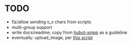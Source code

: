 # TODO

* fiz/allow sending ಠ_ಠ chars from scripts
* multi-group support
* write docs/readme; copy from [hubot-xmpp](https://github.com/markstory/hubot-xmpp/) as a guideline
* eventually: upload_image, per [this script](https://github.com/github/hubot/blob/f5c2bedcaeb70b7276efb7b2dbe27779cf0a3058/src/hubot/groupme.coffee#L33)
